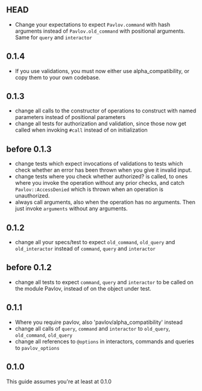 ## HEAD

* Change your expectations to expect `Pavlov.command` with hash arguments instead of `Pavlov.old_command` with positional arguments. Same for `query` and `interactor`

## 0.1.4

* If you use validations, you must now either use alpha_compatibility, or copy them to your own codebase.

## 0.1.3

* change all calls to the constructor of operations to construct with named parameters instead of positional parameters
* change all tests for authorization and validation, since those now get called when invoking `#call` instead of on initialization

## before 0.1.3

* change tests which expect invocations of validations to tests which check whether an error has been thrown when you give it invalid input.
* change tests where you check whether authorized? is called, to ones where you invoke the operation without any prior checks, and catch `Pavlov::AccessDenied` which is thrown when an operation is unauthorized.
* always call arguments, also when the operation has no arguments. Then just invoke `arguments` without any arguments.

## 0.1.2

* change all your specs/test to expect `old_command`, `old_query` and `old_interactor` instead of `command`, `query` and `interactor`

## before 0.1.2

* change all tests to expect `command`, `query` and `interactor` to be called on the module Pavlov, instead of on the object under test.

## 0.1.1

* Where you require pavlov, also 'pavlov/alpha_compatibility' instead
* change all calls of `query`, `command` and `interactor` to `old_query`, `old_command`, `old_query`
* change all references to `@options` in interactors, commands and queries to `pavlov_options`

## 0.1.0

This guide assumes you're at least at 0.1.0
